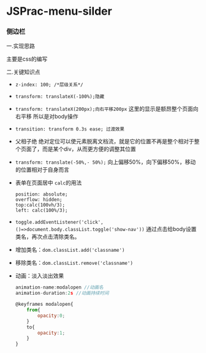 # JSPrac-menu-silder

### 侧边栏

一.实现思路

主要是css的编写

二.关键知识点

- `z-index: 100; /*层级关系*/`
- `transform: translateX(-100%);隐藏`
- `transform: translateX(200px);向右平移200px` 这里的显示是额昂整个页面向右平移 所以是对body操作
- `transition: transform 0.3s ease; 过渡效果`
- 父相子绝 绝对定位可以使元素脱离文档流，就是它的位置不再是整个相对于整个页面了，而是某个div，从而更方便的调整其位置
- `transform: translate(-50%,- 50%);` 向上偏移50%，向下偏移50%，移动的位置相对于自身而言
- 表单在页面居中 `calc`的用法

    ```
    position: absolute;
    overflow: hidden;
    top:calc(100vh/3);
    left: calc(100%/3);
    ```

- `toggle.addEventListener('click',()=>document.body.classList.toggle('show-nav'))`  通过点击给body设置类名，再次点击清除类名。
- 增加类名：`dom.classList.add('classname')`
- 移除类名：`dom.classList.remove('classname')`
- 动画：淡入淡出效果

    ```jsx
    animation-name:modalopen //动画名
    animation-duration:2s //动画持续时间

    @keyframes modalopen{
    	from{
    		opacity:0;
    	}
    	to{
    		opacity:1;
    	}
    }
    ```

